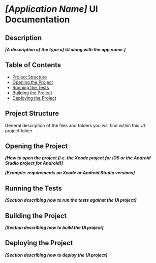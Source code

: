 # ***[Application Name]*** UI Documentation

## Description

***[A description of the type of UI along with the app name.]***

## Table of Contents

- [Project Structure](#project-structure)
- [Opening the Project](#opening-the-project)
- [Running the Tests](#running-the-tests)
- [Building the Project](#building-the-project)
- [Deploying the Project](#deploying-the-project)

## <a name="project-structure"></a> Project Structure

General description of the files and folders you will find within this UI project folder.

## <a name="opening-the-project"></a> Opening the Project

***[How to open the project (i.e. the Xcode project for iOS or the Android Studio project for Android)]***

***[Example: requirements on Xcode or Android Studio versions]***

## <a name="running-the-tests"></a> Running the Tests

***[Section describing how to run the tests against the UI project]***

## <a name="building-the-project"></a> Building the Project

***[Section describing how to build the UI project]***

## <a name="deploying-the-project"></a> Deploying the Project

***[Section describing how to deploy the UI project]***
